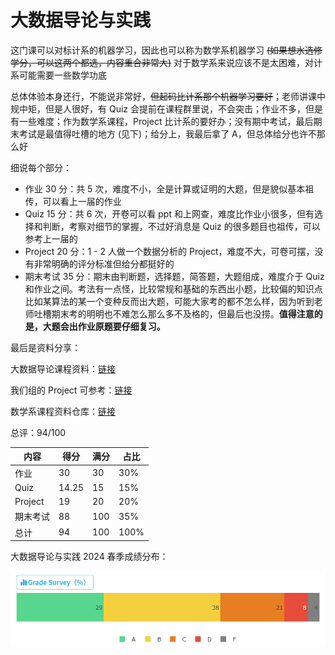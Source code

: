 # 大数据导论与实践

这门课可以对标计系的机器学习，因此也可以称为数学系机器学习 ~~(如果想水选修学分，可以这两个都选，内容重合非常大)~~ 对于数学系来说应该不是太困难，对计系可能需要一些数学功底

总体体验本身还行，不能说非常好，~~但起码比计系那个机器学习要好~~；老师讲课中规中矩，但是人很好，有 Quiz 会提前在课程群里说，不会突击；作业不多，但是有一些难度；作为数学系课程，Project 比计系的要好办；没有期中考试，最后期末考试是最值得吐槽的地方 (见下)；给分上，我最后拿了 A，但总体给分也许不那么好

细说每个部分：

- 作业 30 分：共 5 次，难度不小，全是计算或证明的大题，但是貌似基本祖传，可以看上一届的作业
- Quiz 15 分：共 6 次，开卷可以看 ppt 和上网查，难度比作业小很多，但有选择和判断，考察对细节的掌握，不过好消息是 Quiz 的很多题目也祖传，可以参考上一届的
- Project 20 分：1 - 2 人做一个数据分析的 Project，难度不大，可卷可摆，没有非常明确的评分标准但给分都挺好的
- 期末考试 35 分：期末由判断题，选择题，简答题，大题组成，难度介于 Quiz 和作业之间。考法有一点怪，比较常规和基础的东西出小题，比较偏的知识点比如某算法的某一个变种反而出大题，可能大家考的都不怎么样，因为听到老师吐槽期末考的明明也不难怎么那么多不及格的，但最后也没捞。**值得注意的是，大题会出作业原题要仔细复习。**

最后是资料分享：

大数据导论课程资料：[链接](https://github.com/wLUOw/CS_Notes)

我们组的 Project 可参考：[链接](https://github.com/wLUOw/MA234_Course_Project)

数学系课程资料仓库：[链接](https://github.com/wLUOw/SUSTech_Math_Course_Materials)



总评：94/100

| 内容     | 得分  | 满分 | 占比 |
| -------- | ----- | ---- | ---- |
| 作业     | 30    | 30   | 30%  |
| Quiz     | 14.25 | 15   | 15%  |
| Project  | 19    | 20   | 20%  |
| 期末考试 | 88    | 100  | 35%  |
| 总计     | 94    | 100  | 100% |

大数据导论与实践 2024 春季成绩分布：

<div align="center">
    <img src="../pic/MA234.png" alt="" width="600">
</div>



